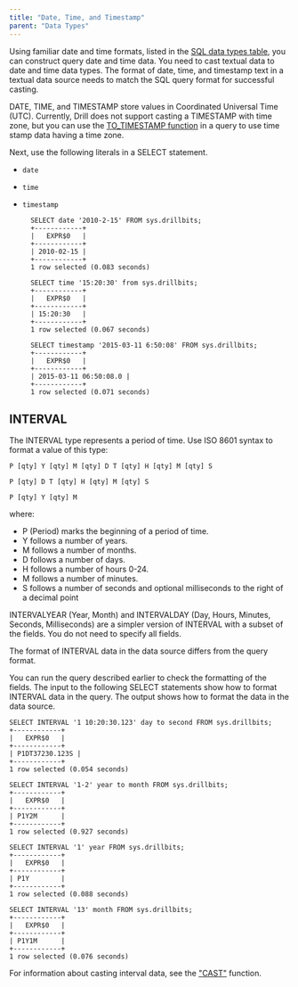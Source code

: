 ```yaml
---
title: "Date, Time, and Timestamp"
parent: "Data Types"
---
```

Using familiar date and time formats, listed in the [SQL data types table](/docs/data-types/supported-data-types), you can construct query date and time data. You need to cast textual data to date and time data types. The format of date, time, and timestamp text in a textual data source needs to match the SQL query format for successful casting. 

DATE, TIME, and TIMESTAMP store values in Coordinated Universal Time (UTC). Currently, Drill does not support casting a TIMESTAMP with time zone, but you can use the [TO_TIMESTAMP function](/docs/casting/converting-data-types#to_timestamp) in a query to use time stamp data having a time zone.

Next, use the following literals in a SELECT statement. 

* `date`
* `time`
* `timestamp`

        SELECT date '2010-2-15' FROM sys.drillbits;
        +------------+
        |   EXPR$0   |
        +------------+
        | 2010-02-15 |
        +------------+
        1 row selected (0.083 seconds)

        SELECT time '15:20:30' from sys.drillbits;
        +------------+
        |   EXPR$0   |
        +------------+
        | 15:20:30   |
        +------------+
        1 row selected (0.067 seconds)

        SELECT timestamp '2015-03-11 6:50:08' FROM sys.drillbits;
        +------------+
        |   EXPR$0   |
        +------------+
        | 2015-03-11 06:50:08.0 |
        +------------+
        1 row selected (0.071 seconds)

## INTERVAL

The INTERVAL type represents a period of time. Use ISO 8601 syntax to format a value of this type:

    P [qty] Y [qty] M [qty] D T [qty] H [qty] M [qty] S

    P [qty] D T [qty] H [qty] M [qty] S

    P [qty] Y [qty] M

where:

* P (Period) marks the beginning of a period of time.
* Y follows a number of years.
* M follows a number of months.
* D follows a number of days.
* H follows a number of hours 0-24.
* M follows a number of minutes.
* S follows a number of seconds and optional milliseconds to the right of a decimal point


INTERVALYEAR (Year, Month) and INTERVALDAY (Day, Hours, Minutes, Seconds, Milliseconds) are a simpler version of INTERVAL with a subset of the fields.  You do not need to specify all fields.

The format of INTERVAL data in the data source differs from the query format. 

You can run the query described earlier to check the formatting of the fields. The input to the following SELECT statements show how to format INTERVAL data in the query. The output shows how to format the data in the data source.

    SELECT INTERVAL '1 10:20:30.123' day to second FROM sys.drillbits;
    +------------+
    |   EXPR$0   |
    +------------+
    | P1DT37230.123S |
    +------------+
    1 row selected (0.054 seconds)

    SELECT INTERVAL '1-2' year to month FROM sys.drillbits;
    +------------+
    |   EXPR$0   |
    +------------+
    | P1Y2M      |
    +------------+
    1 row selected (0.927 seconds)

    SELECT INTERVAL '1' year FROM sys.drillbits;
    +------------+
    |   EXPR$0   |
    +------------+
    | P1Y        |
    +------------+
    1 row selected (0.088 seconds)

    SELECT INTERVAL '13' month FROM sys.drillbits;
    +------------+
    |   EXPR$0   |
    +------------+
    | P1Y1M      |
    +------------+
    1 row selected (0.076 seconds)

For information about casting interval data, see the ["CAST"](/docs/data-type-conversion#cast) function.


